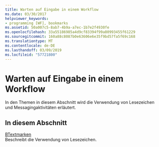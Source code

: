 ```yaml
---
title: Warten auf Eingabe in einem Workflow
ms.date: 03/30/2017
helpviewer_keywords:
- programming [WF], bookmarks
ms.assetid: 50a007c5-8ab7-4b9a-a7ec-1b7e2f4930fe
ms.openlocfilehash: 33a55186985a4d9cf83394f99a80993455f61229
ms.sourcegitcommit: 160a88c8087b0e63606e6e35f9bd57fa5f69c168
ms.translationtype: MT
ms.contentlocale: de-DE
ms.lasthandoff: 03/09/2019
ms.locfileid: "57721800"
---
```

# <a name="waiting-for-input-in-a-workflow"></a>Warten auf Eingabe in einem Workflow
In den Themen in diesem Abschnitt wird die Verwendung von Lesezeichen und Messagingaktivitäten erläutert.  
  
## <a name="in-this-section"></a>In diesem Abschnitt  
 [BTextmarken](bookmarks.md)  
 Beschreibt die Verwendung von Lesezeichen.
